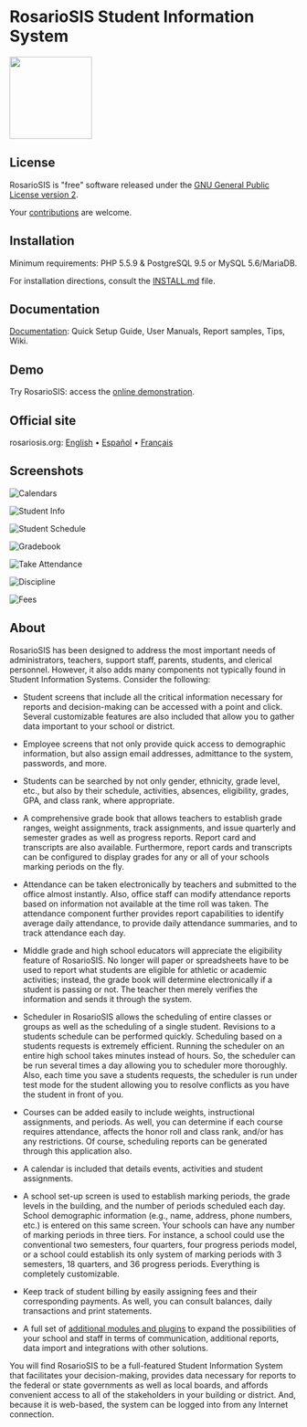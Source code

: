 RosarioSIS Student Information System
=====================================

[<img src="http://www.rosariosis.org/wp-content/uploads/2013/02/rosariosis_logo2half.png" width="144" />](https://www.rosariosis.org)

License
-------

RosarioSIS is "free" software released under the [GNU General Public License version 2](LICENSE).

Your [contributions](https://www.rosariosis.org/contribute/) are welcome.


Installation
------------

Minimum requirements: PHP 5.5.9 & PostgreSQL 9.5 or MySQL 5.6/MariaDB.

For installation directions, consult the [INSTALL.md](https://gitlab.com/francoisjacquet/rosariosis/-/blob/mobile/INSTALL.md) file.


Documentation
-------------

[Documentation](https://www.rosariosis.org/documentation/): Quick Setup Guide, User Manuals, Report samples, Tips, Wiki.


Demo
----

Try RosarioSIS: access the [online demonstration](https://www.rosariosis.org/demo/).


Official site
-------------

rosariosis.org: [English](https://www.rosariosis.org) • [Español](https://www.rosariosis.org/es/) • [Français](https://www.rosariosis.org/fr/)


Screenshots
-----------

![Calendars](https://www.rosariosis.org/wp-content/uploads/2021/08/rosariosis_calendar_en_2021.png)

![Student Info](https://www.rosariosis.org/wp-content/uploads/2021/08/rosariosis_students_en_2021.png)

![Student Schedule](https://www.rosariosis.org/wp-content/uploads/2021/08/rosariosis_scheduling_en_2021.png)

![Gradebook](https://www.rosariosis.org/wp-content/uploads/2021/08/rosariosis_grades_en_2021.png)

![Take Attendance](https://www.rosariosis.org/wp-content/uploads/2021/08/rosariosis_attendance_en_2021.png)

![Discipline](https://www.rosariosis.org/wp-content/uploads/2021/08/rosariosis_discipline_en_2021.png)

![Fees](https://www.rosariosis.org/wp-content/uploads/2021/08/rosariosis_student_billing_en_2021.png)


About
-----

RosarioSIS has been designed to address the most important needs of administrators,
teachers, support staff, parents, students, and clerical personnel. However, it
also adds many components not typically found in Student Information Systems.
Consider the following:

* Student screens that include all the critical information necessary for
	reports and decision-making can be accessed with a point and click.
	Several customizable features are also included that allow you to gather
	data important to your school or district.

* Employee screens that not only provide quick access to demographic
	information, but also assign email addresses, admittance to the system,
	passwords, and more.

* Students can be searched by not only gender, ethnicity, grade level, etc.,
	but also by their schedule, activities, absences, eligibility, grades,
	GPA, and class rank, where appropriate.

* A comprehensive grade book that allows teachers to establish grade ranges,
	weight assignments, track assignments, and issue quarterly and semester
	grades as well as progress reports. Report card and transcripts are also
	available.  Furthermore, report cards and transcripts can be configured
	to display grades for any or all of your schools marking periods on
	the fly.

* Attendance can be taken electronically by teachers and submitted to the
	office almost instantly. Also, office staff can modify attendance
	reports based on information not available at the time roll was taken.
	The attendance component further provides report capabilities to
	identify average daily attendance, to provide daily attendance
	summaries, and to track attendance each day.

* Middle grade and high school educators will appreciate the eligibility
	feature of RosarioSIS. No longer will paper or spreadsheets have to be used
	to report what students are eligible for athletic or academic
	activities; instead, the grade book will determine electronically if a
	student is passing or not. The teacher then merely verifies the
	information and sends it through the system.

* Scheduler in RosarioSIS allows the scheduling of entire classes or groups as
	well as the scheduling of a single student. Revisions to a students
	schedule can be performed quickly.  Scheduling based on a students
	requests is extremely efficient.  Running the scheduler on an entire
	high school takes minutes instead of hours.  So, the scheduler can be
	run several times a day allowing you to scheduler more thoroughly.
	Also, each time you save a students requests, the scheduler is run
	under test mode for the student allowing you to resolve conflicts as
	you have the student in front of you.

* Courses can be added easily to include weights, instructional assignments,
	and periods. As well, you can determine if each course requires
	attendance, affects the honor roll and class rank, and/or has any
	restrictions. Of course, scheduling reports can be generated through
	this application also.

* A calendar is included that details events, activities and student
	assignments.

* A school set-up screen is used to establish marking periods, the grade
	levels in the building, and the number of periods scheduled each day.
	School demographic information (e.g., name, address, phone numbers,
	etc.) is entered on this same screen.  Your schools can have any number
	of marking periods in three tiers.  For instance, a school could use the
	conventional two semesters, four quarters, four progress periods model,
	or a school could establish its only system of marking periods with 3
	semesters, 18 quarters, and 36 progress periods.  Everything is
	completely customizable.

* Keep track of student billing by easily assigning fees and their corresponding
	payments. As well, you can consult balances, daily transactions and print
	statements.

* A full set of [additional modules and plugins](https://www.rosariosis.org/add-ons/) to expand the possibilities
	of your school and staff in terms of communication, additional reports,
	data import and integrations with other solutions.

You will find RosarioSIS to be a full-featured Student Information System that
facilitates your decision-making, provides data necessary for reports to the
federal or state governments as well as local boards, and affords convenient
access to all of the stakeholders in your building or district. And, because it
is web-based, the system can be logged into from any Internet connection.
